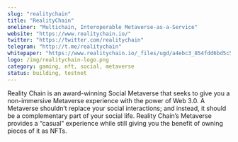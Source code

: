```yaml
---
slug: "realitychain"
title: "RealityChain"
oneliner: "Multichain, Interoperable Metaverse-as-a-Service"
website: "https://www.realitychain.io/"
twitter: "https://twitter.com/realitychain"
telegram: "http://t.me/realitychain"
whitepaper: "https://www.realitychain.io/_files/ugd/a4ebc3_854fdd6bd5c54087903939695d3758a6.pdf"
logo: /img/realitychain-logo.png
category: gaming, nft, social, metaverse
status: building, testnet
---
```


Reality Chain is an award-winning Social Metaverse that seeks to give you a non-immersive Metaverse experience with the power of Web 3.0. A Metaverse shouldn’t replace your social interactions; and instead, it should be a complementary part of your social life. Reality Chain’s Metaverse provides a “casual” experience while still giving you the benefit of owning pieces of it as NFTs.
